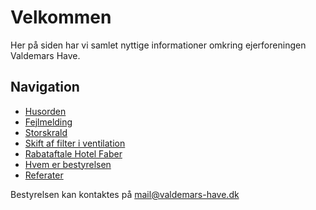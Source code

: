 # Velkommen

Her på siden har vi samlet nyttige informationer omkring ejerforeningen Valdemars Have.

## Navigation

* [Husorden](/husorden)
* [Fejlmelding](/vicevaert)
* [Storskrald](/storskrald)
* [Skift af filter i ventilation](/filter)
* [Rabataftale Hotel Faber](/hotel_faber)
* [Hvem er bestyrelsen](/bestyrelsen)
* [Referater](/referater)


Bestyrelsen kan kontaktes på [mail@valdemars-have.dk](mailto:mail@valdemars-have.dk)